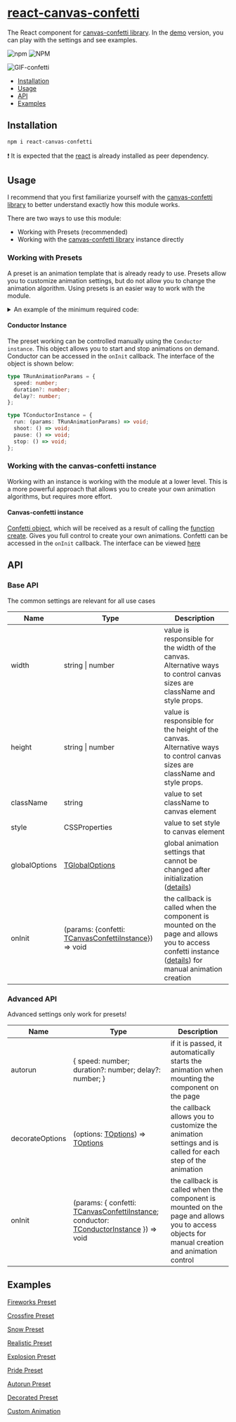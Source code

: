 # [react-canvas-confetti](https://ulitcos.github.io/react-canvas-confetti/)

The React component for [canvas-confetti library](https://github.com/catdad/canvas-confetti). In the [demo](https://ulitcos.github.io/react-canvas-confetti) version, you can play with the settings and see examples.

![npm](https://img.shields.io/npm/dm/react-canvas-confetti) ![NPM](https://img.shields.io/npm/l/react-canvas-confetti)

![GIF-confetti](./pic/confetti-gif-800.gif)

- [Installation](#Installation)
- [Usage](#Usage)
- [API](#API)
- [Examples](#Examples)

## Installation

```bash
npm i react-canvas-confetti
```

:exclamation: It is expected that the [react](https://github.com/facebook/react) is already installed as peer dependency.

## Usage

I recommend that you first familiarize yourself with the [canvas-confetti library](https://github.com/catdad/canvas-confetti) to better understand exactly how this module works.

There are two ways to use this module:

- Working with Presets (recommended)
- Working with the [canvas-confetti library](https://github.com/catdad/canvas-confetti) instance directly

### Working with Presets

A preset is an animation template that is already ready to use. Presets allow you to customize animation settings, but do not allow you to change the animation algorithm. Using presets is an easier way to work with the module.

<details>
<summary>An example of the minimum required code:</summary>

```typescript
import Fireworks from "react-canvas-confetti/dist/presets/fireworks";

function Example() {
  return <Fireworks autorun={{ speed: 3 }} />;
}

export default Example;
```

[Live example](https://codesandbox.io/p/devbox/minimal-example-react-canvas-confetti-v2-3j3n7q)

</details>

#### Conductor Instance

The preset working can be controlled manually using the `Conductor instance`. This object allows you to start and stop animations on demand. Conductor can be accessed in the `onInit` callback. The interface of the object is shown below:

```typescript
type TRunAnimationParams = {
  speed: number;
  duration?: number;
  delay?: number;
};

type TConductorInstance = {
  run: (params: TRunAnimationParams) => void;
  shoot: () => void;
  pause: () => void;
  stop: () => void;
};
```

### Working with the canvas-confetti instance

Working with an instance is working with the module at a lower level. This is a more powerful approach that allows you to create your own animation algorithms, but requires more effort.

#### Canvas-confetti instance

[Confetti object](https://github.com/catdad/canvas-confetti?tab=readme-ov-file#confettioptions-object--promisenull), which will be received as a result of calling the [function create](https://github.com/catdad/canvas-confetti?tab=readme-ov-file#confetticreatecanvas-globaloptions--function). Gives you full control to create your own animations. Confetti can be accessed in the `onInit` callback. The interface can be viewed [here](https://github.com/DefinitelyTyped/DefinitelyTyped/blob/master/types/canvas-confetti/index.d.ts#L173)

## API

### Base API

The common settings are relevant for all use cases

| Name          | Type                                                                                                                   | Description                                                                                                                                                                                                                                             |
| ------------- | ---------------------------------------------------------------------------------------------------------------------- | ------------------------------------------------------------------------------------------------------------------------------------------------------------------------------------------------------------------------------------------------------- |
| width         | string \| number                                                                                                       | value is responsible for the width of the canvas. Alternative ways to control canvas sizes are className and style props.                                                                                                                               |
| height        | string \| number                                                                                                       | value is responsible for the height of the canvas. Alternative ways to control canvas sizes are className and style props.                                                                                                                              |
| className     | string                                                                                                                 | value to set className to canvas element                                                                                                                                                                                                                |
| style         | CSSProperties                                                                                                          | value to set style to canvas element                                                                                                                                                                                                                    |
| globalOptions | [TGlobalOptions](https://github.com/DefinitelyTyped/DefinitelyTyped/blob/master/types/canvas-confetti/index.d.ts#L126) | global animation settings that cannot be changed after initialization ([details](https://github.com/catdad/canvas-confetti?tab=readme-ov-file#confetticreatecanvas-globaloptions--function))                                                            |
| onInit        | (params: {confetti: [TCanvasConfettiInstance](#canvas-confetti-instance)}) => void                                     | the callback is called when the component is mounted on the page and allows you to access confetti instance ([details](https://github.com/catdad/canvas-confetti?tab=readme-ov-file#confettioptions-object--promisenull)) for manual animation creation |

### Advanced API

Advanced settings only work for presets!

| Name            | Type                                                                                                                                                                                                                                          | Description                                                                                                                                 |
| --------------- | --------------------------------------------------------------------------------------------------------------------------------------------------------------------------------------------------------------------------------------------- | ------------------------------------------------------------------------------------------------------------------------------------------- |
| autorun         | { speed: number; duration?: number; delay?: number; }                                                                                                                                                                                         | if it is passed, it automatically starts the animation when mounting the component on the page                                              |
| decorateOptions | (options: [TOptions](https://github.com/DefinitelyTyped/DefinitelyTyped/blob/master/types/canvas-confetti/index.d.ts#L39)) => [TOptions](https://github.com/DefinitelyTyped/DefinitelyTyped/blob/master/types/canvas-confetti/index.d.ts#L39) | the callback allows you to customize the animation settings and is called for each step of the animation                                    |
| onInit          | (params: { confetti: [TCanvasConfettiInstance](#canvas-confetti-instance); conductor: [TConductorInstance](#conductor-instance) }) => void                                                                                                    | the callback is called when the component is mounted on the page and allows you to access objects for manual creation and animation control |

## Examples

[Fireworks Preset](https://codesandbox.io/p/devbox/fireworks-preset-react-canvas-confetti-v2-hpjx8y)

[Crossfire Preset](https://codesandbox.io/p/devbox/crossfire-preset-react-canvas-confetti-v2-3frmhw)

[Snow Preset](https://codesandbox.io/p/devbox/snow-preset-react-canvas-confetti-v2-7dn2pj)

[Realistic Preset](https://codesandbox.io/p/devbox/realistic-preset-react-canvas-confetti-v2-5z3rsz)

[Explosion Preset](https://codesandbox.io/p/devbox/explosion-preset-react-canvas-confetti-v2-p9q4kh)

[Pride Preset](https://codesandbox.io/p/devbox/pride-preset-react-canvas-confetti-v2-f7fnqy)

[Autorun Preset](https://codesandbox.io/p/devbox/autorun-preset-react-canvas-confetti-v2-sxd3rh)

[Decorated Preset](https://codesandbox.io/p/devbox/decorated-preset-react-canvas-confetti-v2-wl77ff)

[Custom Animation](https://codesandbox.io/p/devbox/custom-animation-react-canvas-confetti-v2-2v8wkx)
